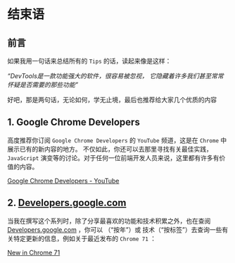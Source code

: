 

# 结束语

## 前言

如果我用一句话来总结所有的 `Tips` 的话，读起来像是这样：

*“DevTools是一款功能强大的软件，很容易被忽视， 它隐藏着许多我们甚至常常怀疑是否需要的那些功能”*

好吧，那是两句话，无论如何，学无止境，最后也推荐给大家几个优质的内容

## 1. Google Chrome Developers

高度推荐你订阅 `Google Chrome Developers` 的 `YouTube` 频道，这是在 `Chrome` 中展示已有的新内容的地方。 不仅如此，你还可以去那里寻找有关最佳实践，`JavaScript` 演变等的讨论。对于任何一位前端开发人员来说，这里都有许多有价值的内容。

[Google Chrome Developers - YouTube](https://www.youtube.com/channel/UCnUYZLuoy1rq1aVMwx4aTzw)

## 2. [Developers.google.com](Developers.google.com)

当我在撰写这个系列时，除了分享最喜欢的功能和技术积累之外，也在查阅 [Developers.google.com](Developers.google.com) ，你可以 （“按年”）或 技术（“按标签”）去查询一些有关特定更新的信息，例如关于最近发布的 `Chrome 71` ：

[New in Chrome 71](https://developers.google.com/web/updates/2018/12/nic71)


            